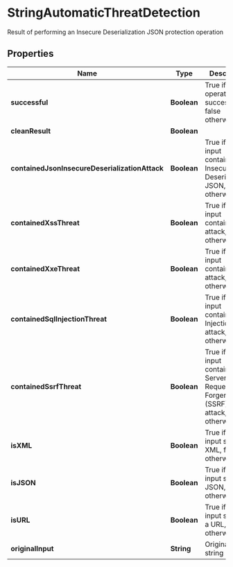 

# StringAutomaticThreatDetection

Result of performing an Insecure Deserialization JSON protection operation

## Properties

| Name | Type | Description | Notes |
|------------ | ------------- | ------------- | -------------|
|**successful** | **Boolean** | True if the operation was successful, false otherwise |  [optional] |
|**cleanResult** | **Boolean** |  |  [optional] |
|**containedJsonInsecureDeserializationAttack** | **Boolean** | True if the input contained Insecure Deserialization JSON, false otherwise |  [optional] |
|**containedXssThreat** | **Boolean** | True if the input contained XSS attack, false otherwise |  [optional] |
|**containedXxeThreat** | **Boolean** | True if the input contained XXE attack, false otherwise |  [optional] |
|**containedSqlInjectionThreat** | **Boolean** | True if the input contained SQL Injection attack, false otherwise |  [optional] |
|**containedSsrfThreat** | **Boolean** | True if the input contained an Server-Side Request Forgery (SSRF) URL attack, false otherwise |  [optional] |
|**isXML** | **Boolean** | True if the input string is XML, false otherwise |  [optional] |
|**isJSON** | **Boolean** | True if the input string is JSON, false otherwise |  [optional] |
|**isURL** | **Boolean** | True if the input string is a URL, false otherwise |  [optional] |
|**originalInput** | **String** | Original input string |  [optional] |



